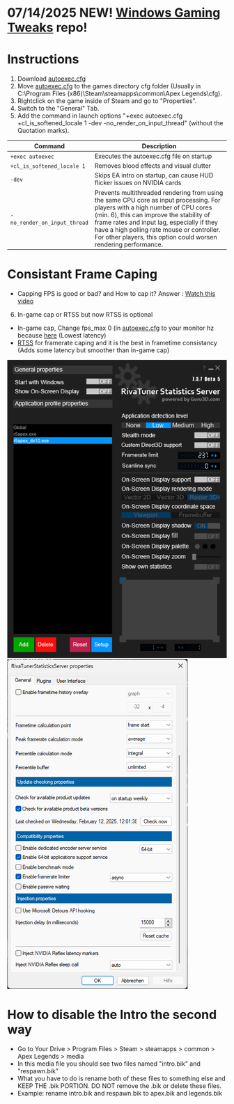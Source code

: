 # 07/14/2025 NEW! [Windows Gaming Tweaks](https://github.com/moffa89/Windows-Gaming-Tweaks) repo!

# Instructions
1. Download [autoexec.cfg](https://github.com/moffa89/Apex-Legends-Autoexec-2025/blob/main/autoexec.cfg)
2. Move [autoexec.cfg](https://github.com/moffa89/Apex-Legends-Autoexec-2025/blob/main/autoexec.cfg) to the games directory cfg folder (Usually in C:\Program Files (x86)\Steam\steamapps\common\Apex Legends\cfg).
3. Rightclick on the game inside of Steam and go to "Properties".
4. Switch to the "General" Tab.
5. Add the command in launch options "+exec autoexec.cfg +cl_is_softened_locale 1 -dev -no_render_on_input_thread" (without the Quotation marks).

| Command | Description |
| --- | --- |
| `+exec autoexec` | Executes the autoexec.cfg file on startup |
| `+cl_is_softened_locale 1` | Removes blood effects and visual clutter |
| `-dev` | Skips EA intro on startup, can cause HUD flicker issues on NVIDIA cards |
| `-no_render_on_input_thread` | Prevents multithreaded rendering from using the same CPU core as input processing. For players with a high number of CPU cores (min. 6), this can improve the stability of frame rates and input lag, especially if they have a high polling rate mouse or controller. For other players, this option could worsen rendering performance. |

# Consistant Frame Caping
- Capping FPS is good or bad? and How to cap it? Answer : [Watch this video](https://youtu.be/N8ZUqT6Tfiw)
6. In-game cap or RTSS but now RTSS is optional  
- In-game cap, Change fps_max 0 (in [autoexec.cfg](https://github.com/moffa89/Apex-Legends-Autoexec-2025/blob/main/autoexec.cfg) to your monitor hz because [here](https://youtu.be/_73gFgNrYVQ) (Lowest latency)
- [RTSS](https://www.guru3d.com/files-details/rtss-rivatuner-statistics-server-download.html) for framerate caping and it is the best in frametime consistancy (Adds some latency but smoother than in-game cap)

![RTSS Settings](https://github.com/moffa89/Apex-Legends-Autoexec-2025/blob/main/RTSS/RTSS_settings.png)
![RTSS Settings_2](https://github.com/moffa89/Apex-Legends-Autoexec-2025/blob/main/RTSS/RTSS_settings_2.png)

# How to disable the Intro the second way
- Go to Your Drive > Program Files > Steam > steamapps > common > Apex Legends > media
- In this media file you should see two files named "intro.bik" and "respawn.bik"
- What you have to do is rename both of these files to something else and KEEP THE .bik PORTION. DO NOT remove the .bik or delete these files.
- Example: rename intro.bik and respawn.bik to apex.bik and legends.bik
